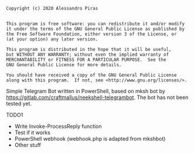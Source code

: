     Copyright (c) 2020 Alessandro Piras

    
    This program is free software: you can redistribute it and/or modify
    it under the terms of the GNU General Public License as published by
    the Free Software Foundation, either version 3 of the License, or
    (at your option) any later version.

    This program is distributed in the hope that it will be useful,
    but WITHOUT ANY WARRANTY; without even the implied warranty of
    MERCHANTABILITY or FITNESS FOR A PARTICULAR PURPOSE.  See the
    GNU General Public License for more details.

    You should have received a copy of the GNU General Public License
    along with this program.  If not, see <http://www.gnu.org/licenses/>.


Simple Telegram Bot written in PowerShell, based on mksh bot by <https://gitlab.com/craftmallus/neekshell-telegrambot>. The bot has not been tested yet.

TODO1

- Write Invoke-ProcessReply function
- Test if it works
- PowerShell webhook (webhook.php is adapted from mkshbot)
- Other stuff
